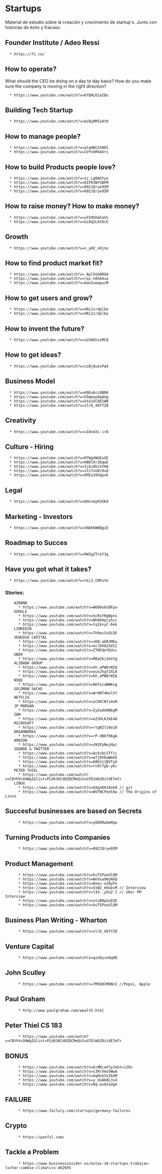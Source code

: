 # Startups

Material de estudio sobre la creación y crecimiento de startup's. Junto con historias de éxito y fracaso. 

## Founder Institute / Adeo Ressi
      * https://fi.co/

## How to operate?
  
  What should the CEO be doing on a day to day basis? How do you make sure the company is moving in the right direction? 
  
      * https://www.youtube.com/watch?v=6fQHLK1aIBs
      
## Building Tech Startup
      * https://www.youtube.com/watch?v=QcBy0MIa4t8
      
## How to manage people?
      * https://www.youtube.com/watch?v=alqHBCkSN8I
      * https://www.youtube.com/watch?v=CVfnkM44Urs
      
## How to build Products people love?
      * https://www.youtube.com/watch?v=sz_LgBAGYyo
      * https://www.youtube.com/watch?v=6IFR3WYSBFM
      * https://www.youtube.com/watch?v=092JQrye9IM
      * https://www.youtube.com/watch?v=092JQrye9IM
      
## How to raise money? How to make money?
      * https://www.youtube.com/watch?v=uFX95HahaUs
      * https://www.youtube.com/watch?v=Gi8qSL6I9cE
      
## Growth
      * https://www.youtube.com/watch?v=n_yHZ_vKjno
      
## How to find product market fit?
      * https://www.youtube.com/watch?v=_6pl5GG8RQ4
      * https://www.youtube.com/watch?v=rqi-n0hA4uo
      * https://www.youtube.com/watch?v=AaoIuwepucM
      
## How to get users and grow?
      * https://www.youtube.com/watch?v=URiIsrdplbo
      * https://www.youtube.com/watch?v=URiIsrdplbo
      
## How to invent the future?
      * https://www.youtube.com/watch?v=id1WShzzMCQ
      
## How to get ideas?
      * https://www.youtube.com/watch?v=zsBjAuexPq4
      
## Business Model
      * https://www.youtube.com/watch?v=K0Eu6cL0BR8
      * https://www.youtube.com/watch?v=FDqmxp8gAUg
      * https://www.youtube.com/watch?v=ktou5CQX1W0
      * https://www.youtube.com/watch?v=zlrb_X6fYZ0
      
## Creativity
      * https://www.youtube.com/watch?v=vI8nXdi-ir8
      
## Culture - Hiring
      * https://www.youtube.com/watch?v=RfWgVWGEuGE
      * https://www.youtube.com/watch?v=H8Dl8rZ6qwE
      * https://www.youtube.com/watch?v=3jGc8biSYHA
      * https://www.youtube.com/watch?v=vts7vU0rOvQ
      * https://www.youtube.com/watch?v=EMIa3XhQpnk
      
## Legal
      * https://www.youtube.com/watch?v=EHzvmyMJEK4
      
## Marketing - Investors
      * https://www.youtube.com/watch?v=SHAh6WKBgiE
      
## Roadmap to Succes
      * https://www.youtube.com/watch?v=RW3g2TroY3g
      
## Have you got what it takes?
      * https://www.youtube.com/watch?v=tki3_CMPuYo
      
 ### Stories: 
        AIRBNB
          * https://www.youtube.com/watch?v=W608u6sBFpo
        GOOGLE
          * https://www.youtube.com/watch?v=hcRxFRgNpns
          * https://www.youtube.com/watch?v=Bh804pcy5sc
          * https://www.youtube.com/watch?v=tq1kvyC-6ek
        LINKEDIN
          * https://www.youtube.com/watch?v=7h9esSsOLDE
        SEQUOIA CAPITAL
          * https://www.youtube.com/watch?v=nKN-abRJMEw
          * https://www.youtube.com/watch?v=4cl8X02Xd1I
          * https://www.youtube.com/watch?v=ZTNFQeYEdvc
        UBER
          * https://www.youtube.com/watch?v=M8aCKi3dsVg
        ALIBABA GROUP
          * https://www.youtube.com/watch?v=kh_wPWQrWZA
          * https://www.youtube.com/watch?v=euxJhgYZXL8
          * https://www.youtube.com/watch?v=kh_wPWQrWZA
        NIKE
          * https://www.youtube.com/watch?v=OHTosaWWKvg
        GOLDMAN SACHS
          * https://www.youtube.com/watch?v=Wr0NT4KelVY
        NETFLIX
          * https://www.youtube.com/watch?v=zCO0lNfs4oM
        JP MORGAN
          * https://www.youtube.com/watch?v=IyEadGANbgM
        IBM 
          * https://www.youtube.com/watch?v=eZ2HLKzkE4A
        MICROSOFT
          * https://www.youtube.com/watch?v=rtgN27z0oi0
        DREAMWORKS
          * https://www.youtube.com/watch?v=rP-dB6f96gA
        AMAZON
          * https://www.youtube.com/watch?v=zN1PyNwjHpc
        SQUARE & TWITTER
          * https://www.youtube.com/watch?v=AckvbL5Tfic
          * https://www.youtube.com/watch?v=w7j0VEwWmkE
          * https://www.youtube.com/watch?v=60KJz1BVTyU
          * https://www.youtube.com/watch?v=rn9lTpD-yKc
        PETER THIEL
          * https://www.youtube.com/watch?v=CBYhVcO4WgI&list=PLU630Cd0ZQCMeQiSvU7DJmDJDitdE7m7r
        LINUX
          * https://www.youtube.com/watch?v=4XpnKHJAok8 // git
          * https://www.youtube.com/watch?v=WVTWCPoUt8w // The Origins of Linux
          
     
 ## Succesful businesses are based on Secrets
          * https://www.youtube.com/watch?v=yODORwGmHqo
          
 ## Turning Products into Companies
          * https://www.youtube.com/watch?v=092JQrye9IM
          
 ## Product Management
          * https://www.youtube.com/watch?v=huTSPanUlQM
          * https://www.youtube.com/watch?v=Wnhxa90yNXQ
          * https://www.youtube.com/watch?v=8eev-eI0yFk
          * https://www.youtube.com/watch?v=VzB2_mhUevM // Interview
          * https://www.youtube.com/watch?v=l43-_yXuZ-I // Uber PM Interview
          * https://www.youtube.com/watch?v=ntzB9pGsD3E
          * https://www.youtube.com/watch?v=huTSPanUlQM
          
 ## Business Plan Writing - Wharton
          * https://www.youtube.com/watch?v=zlrb_X6fYZ0
          
 ## Venture Capital
          * https://www.youtube.com/watch?v=qieDyvn6q0Q
          
## John Sculley
          * https://www.youtube.com/watch?v=7MS0dlMONnI //Pepsi, Apple
## Paul Graham
          * http://www.paulgraham.com/wealth.html
## Peter Thiel CS 183
          * https://www.youtube.com/watch?v=CBYhVcO4WgI&list=PLU630Cd0ZQCMeQiSvU7DJmDJDitdE7m7r

          
          
   ## BONUS 
       
          * https://www.youtube.com/watch?v=EcMKLwVlpJk&t=120s
          * https://www.youtube.com/watch?v=s3RrVmv5WwA
          * https://www.youtube.com/watch?v=UqHxbVsIkOM
          * https://www.youtube.com/watch?v=y_doAHdL3v4
          * https://www.youtube.com/watch?v=0q-wvAIeUgk
          
 ## FAILURE
              
          * https://www.failory.com/startups/germany-failures
          
 ## Crypto
          * https://paxful.com/
          
 ## Tackle a Problem 
          * https://www.businessinsider.es/estas-10-startups-trabajan-luchar-cambio-climatico-462695
